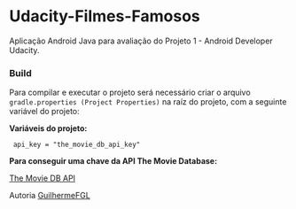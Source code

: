 # Udacity-Filmes-Famosos

Aplicação Android Java para avaliação do Projeto 1 - Android Developer Udacity.

### Build

Para compilar e executar o projeto será necessário criar o arquivo `gradle.properties (Project Properties)` na raíz do projeto, com a seguinte variável do projeto:

**Variáveis do projeto:**

` api_key = "the_movie_db_api_key"`

**Para conseguir uma chave da API The Movie Database:**

[The Movie DB API](https://www.themoviedb.org/documentation/api)



Autoria [GuilhermeFGL](https://www.linkedin.com/in/guilherme-faria-da-gama-lima-37baa647/)
